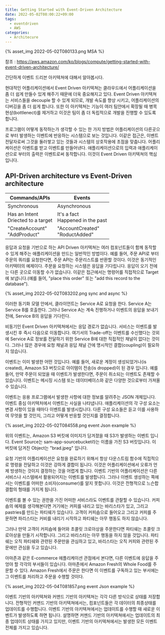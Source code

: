 ```yaml
---
title: Getting Started with Event-Driven Architecture
date: 2022-05-02T08:00:22+09:00
tags:
  - eventdriven
  - AWS
categories:
  - Architecure
---
```


{% asset_img 2022-05-02T080133.png MSA %}

참조 : https://aws.amazon.com/ko/blogs/compute/getting-started-with-event-driven-architecture/

간단하게 이벤트 드리븐 아키텍쳐에 대해서 알아봅시다.

<!-- more -->

현대적인 어플리케이션에서 Event Driven 아키텍쳐는 클라우드에서 어플리케이션을 좀 더 쉽게 만들수 있게 해주기 때문에 더욱 중요해지고 있다. Event Driven 아키텍쳐는 서비스들을 decouple 할 수 있게 되므로, 개발 속도를 향상 시키고, 어플리케이션의 디버깅을 좀 더 쉽게 합니다. 또한 이 아키텍쳐는 기능이 여러 팀안에서 확장될 때 병목현상(bottlenect)를 제거하고 이것은 팀이 좀 더 독립적으로 개발을 진행할 수 있도록 합니다.

프로그램이 어떻게 동작하는가 생각할 수 있는 한 가지 방법은 어플리케이션의 다른곳으로 부터 발생하는 이벤트에 반응하는 시스템으로 보는 것입니다. 이같은 접근은, 이벤트 전달자로써 그것을 둘러쌓고 있는 것들과 시스템의 상호작용에 초점을 맞춥니다. 어플리케이션은 이벤트를 받고 이벤트를 만들어낸다. 애플리케이션으로의 입력과 애플리케이션으로 부터의 출력은 이벤트로써 동작합니다. 이것이 Event Driven 아키텍쳐의 핵심입니다.

## API-Driven architecture vs Event-Driven architecture

| Commands/APIs                          | Events                               |
| -------------------------------------- | ------------------------------------ |
| Synchronous                            | Asynchronous                         |
| Has an Intent</br>Driected to a target | It's a fact</br>Happened in the past |
| "CreateAccount"</br>"AddProduct"       | "AccountCreated"</br>"RoductAdded"   |

응답과 요청을 기반으로 하는 API Driven 아키텍쳐는 여러 컴포넌트들이 함께 동작할 수 있게 해주는 애플리케이션을 만드는 일반적인 방법이다. 예를 들어, 주문 API로 부터 주문의 쿼리를 요청한다면, 주문 API는 주문리스트를 반환할 것이다. 이것은 동기적인 아키텍텨의 예제이다. 주문을 요청하는 시스템은 응답을 기다립니다. 응답이 오기 전에는 다른 곳으로 이동할 수가 없습니다. 이같은 접근에서는 명령어를 직접적으로 Target에 보냅니다.(예를 들어, "place this order" 또는 "add this record to the database").

{% asset_img 2022-05-02T083202.png sync and async %}

이러한 동기화 모델 안에서, 클라이언트는 Service A로 요청을 한다. Service A는 Service B를 호출한다. 그러나 Service A는 계속 진행하거나 이벤트의 응답을 보내기 전에, Service B의 응답을 기다린다.

비동기인 Event Driven 아키텍쳐에서는 응답 경로가 없습니다. 서비스는 이벤트를 발생시킨 후 즉시 다음으로 이동합니다. 여기서의 Trade-off는 이벤트를 수신했다는 것외에 Service A로 정보를 전달하기 위한 Service B에 대한 직접적인 채널이 없다는 것이다. 그러나 많은 경우에 요청 채널과 응답 채널 간에 명시적인 결합(coupling)이 필요하지 않습니다.

이벤트는 이미 발생한 어떤 것입니다. 예를 들어, 새로운 계정이 생성되었거나(is created), Amazon S3 버킷으로 아이템이 전송(is dropped)이 된 경우 입니다. 예를 들어, 만약 주문이 되었을 때 이벤트가 발생한다면, 주문이 취소되는 이벤트도 존재할 수 있습니다. 이벤트는 메시징 시스템 또는 데이터베이스와 같은 다양한 것으로부터 가져올 수 있습니다.

이벤트는 응용 프로그램에서 발생한 사항에 대한 정보를 알려주는 JSON 개체입니다. 이벤트 중심 아키텍처에서 이벤트는 사실을 나타냅니다. 애플리케이션의 각 구성 요소는 변경 사항이 있을 때마다 이벤트를 발생시킵니다. 다른 구성 요소들은 듣고 이를 사용하여 무엇을 할 것인지, 그리고 어떻게 반응할 것인지를 결정합니다.

{% asset_img 2022-05-02T084558.png event Json example %}

위의 이벤트는, Amazon S3 버킷에 이미지가 담겨졌을 때 S3가 발생하는 이벤트 입니다. Event Source는 sam-app-sourcebucket라는 이름을 가진 S3 버킷입니다. 이 버킷에 담겨진 Object는 "brad.jpeg" 입니다.

요청 기반의 어플리케이션은 요청을 완료하기 위해서 항상 다운스트림 함수에 직접적으로 명령을 전달하고 이것은 강하게 결합이 됩니다. 이것은 어플리케이션에서 오류가 언제 방생하는 것이지 결정하는 것을 어렵게 합니다. 이벤트 기반의 어플리케이션은 다른 서비스나 시스템에서 활용되어지는 이벤트를 발생합니다. 그러나 이벤트 생성하는 쪽에서는 이벤트를 어떠한 소비자(consumer)를 알지 못합니다. 이것은 전형적으로 느슨합 결합의 형태를 가지게 됩니다. 

이벤트를 볼 수 있는 권한을 가진 어떠한 서비스라도 이벤트를 관찰할 수 있습니다. 커피숍의 예제를 생각해본다면 거기에는 커피를 내리고 있는 바리스타가 있고, 그리고 pastries를 만드는 파티쉐가 있습니다. 고객이 커피숍으로 들어오고 그리고 커피를 주문하면 파리스타는 커비를 내리기 시작하고 파티쉐는 아무 행동도 하지 않습니다. 

그러나 만약 고객이 커피숍에 들어와 초콜릿 크로아상을 주문한다면 파티쉐는 초콜릿 크로아상을 만들기 시작합니다. 그리고 바리스타는 아무 행동을 하지 않을 것입니다. 파티쉐는 오직 파티쉐와 관련된 주문만을 관심하고 있고, 바리스타는 오직 커피와 관련된 주문에만 관심을 두고 있습니다. 

아마존과 같은 E-commerce 에플리케이션 관점에서 본다면, 다른 이벤트에 응답을 주엉야 할 각각의 부서들이 있습니다. 아마존에서 Amazon Fresh의 Whole Food를 주문할 수 있다. Amazon Fresh에서 주문은 한다면 이 이벤트를 구독하고 있는 부서에는 그 이벤트를 처리하고 주문을 수행할 것이다. 

{% asset_img 2022-05-04T081857.png event Json example %}

이벤트 기반의 아키텍쳐와 커맨드 기반의 아키텍쳐는 각각 다른 방식으로 상태를 저장합니다. 전형적인 커맨드 기반의 아키텍쳐에서는, 컴포넌트들은 각 데이터의 최종상태를 업데이트를 수행합니다. 이벤트 기반의 아키텍쳐에서는 업데이트를 수행할 때 새로운 이벤트가 발생하도록 하면 됩니다. 설명하면 커멘드 기반의 아키텍쳐에서는 업데이트의 최종 업데이트 상태를 가지고 있지만, 이벤트 기반의 아키텍쳐에서는 발생한 모든 이벤트 전체를 가지고 있습니다. 